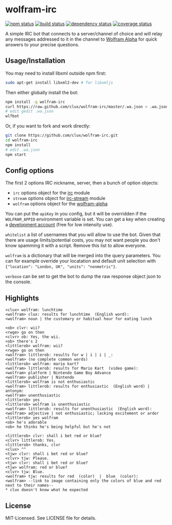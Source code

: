 # wolfram-irc
[![npm status](http://img.shields.io/npm/v/wolfram-irc.svg)](https://www.npmjs.org/package/wolfram-irc)
[![build status](https://secure.travis-ci.org/clux/wolfram-irc.svg)](http://travis-ci.org/clux/wolfram-irc)
[![dependency status](https://david-dm.org/clux/wolfram-irc.svg)](https://david-dm.org/clux/wolfram-irc)
[![coverage status](http://img.shields.io/coveralls/clux/wolfram-irc.svg)](https://coveralls.io/r/clux/wolfram-irc)

A simple IRC bot that connects to a server/channel of choice and will relay any messages addressed to it in the channel to [Wolfram Alpha](http://http://www.wolframalpha.com/) for quick answers to your precise questions.

## Usage/Installation
You may need to install libxml outside npm first:

```sh
sudo apt-get install libxml2-dev # for libxmljs
```

Then either globally install the bot:

```sh
npm install -g wolfram-irc
curl https://raw.github.com/clux/wolfram-irc/master/.wa.json > .wa.json
# edit gedit .wa.json
wlfbot
```

Or, if you want to fork and work directly:

```sh
git clone https://github.com/clux/wolfram-irc.git
cd wolfram-irc
npm install
# edit .wa.json
npm start
```

## Config options
The first 2 options IRC nickname, server, then a bunch of option objects:

- `irc` options object for the [irc](https://npmjs.org/package/irc) module
- `stream` options object for [irc-stream](https://npmjs.org/package/irc-stream) module
- `wolfram` options object for the [wolfram-alpha](https://npmjs.org/package/wolfram-alpha`)

You can put the `apiKey` in you config, but it will be overridden if the `WOLFRAM_APPID` environment variable is set. You can get a key when creating a [development account](http://products.wolframalpha.com/developers/) (free for low intensity use).

`whitelist` a list of usernames that you will allow to use the bot. Given that there are usage limits/potential costs, you may not want people you don't know spamming it with a script. Remove this list to allow everyone.

`wolfram` is a dictionary that will be merged into the query parameters. You can for example override your locatation and default unit selection with
`{"location": "London, UK", "units": "nonmetric"}`.

`verbose` can be set to get the bot to dump the raw response object json to the console.

## Highlights

```
<clux> wolfram: lunchtime
<wolfram> clux: results for lunchtime  (English word):
<wolfram> noun | the customary or habitual hour for eating lunch
```

```
<ob> clvr: wii?
<rwge> go on then
<clvr> ob: Yes, the wii.
<ob> there's 2
<littlerob> wolfram: wii?
<rwge> go on then
<wolfram> littlerob: results for w | i | i | _:
<wolfram> (no complete common words)
<littlerob> wolfram: mario kart?
<wolfram> littlerob: results for Mario Kart  (video game):
<wolfram> platform | Nintendo Game Boy Advance
<wolfram> publisher | Nintendo
<littlerob> wolfram is not enthusiastic
<wolfram> littlerob: results for enthusiastic  (English word) | antonym:
<wolfram> unenthusiastic
<littlerob> yes
<littlerob> wolfram is unenthusiastic
<wolfram> littlerob: results for unenthusiastic  (English word):
<wolfram> adjective | not enthusiastic; lacking excitement or ardor
<littlerob> yes wolfram
<ob> he's adorable
<ob> he thinks he's being helpful but he's not
```

```
<littlerob> clvr: shall i bet red or blue?
<clvr> littlerob: Yes.
<littlerob> thanks, clvr
<clux> ^^
<tjw> clvr: shall i bet red or blue?
<clvr> tjw: Please.
<tjw> clvr: shall i bet red or blue?
<tjw> wolfram: red or blue?
<clvr> tjw: Blue.
<wolfram> tjw: results for red  (color)  |  blue  (color):
<wolfram> --link to image containing only the colors of blue and red next to their names--
* clux doesn't know what he expected
```

## License
MIT-Licensed. See LICENSE file for details.
